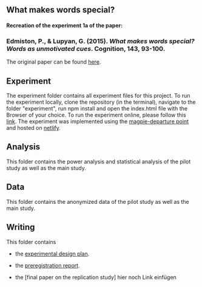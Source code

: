 ## What makes words special?
#### Recreation of the experiment 1a of the paper:
### Edmiston, P., & Lupyan, G. (2015). *What makes words special? Words as unmotivated cues*. Cognition, 143, 93-100.

The original paper can be found [here](http://sapir.psych.wisc.edu/papers/edmiston_lupyan_2015_motivated.pdf).


## Experiment

The experiment folder contains all experiment files for this project. To run the experiment locally, clone the repository (in the terminal), navigate to the folder "experiment", run npm install and open the index.html file with the Browser of your choice. To run the experiment online, please follow this [link](https://xplab2020-what-makes-words-special.netlify.app/). The experiment was implemented using the [magpie-departure point](https://github.com/magpie-ea/magpie-departure-point) and hosted on [netlify](https://www.netlify.com/).


## Analysis

This folder contains the power analysis and statistical analysis of the pilot study as well as the main study.


## Data

This folder contains the anonymized data of the pilot study as well as the main study.


## Writing

This folder contains

* the [experimental design plan](https://github.com/NelsAcquistapace/XPLab_SpecialWords_magpie/blob/master/writing/Experimental%20Design/Experimental%20Design_The%20Facilitating%20Role%20of%20Language.pdf).

* the [preregistration report](https://github.com/NelsAcquistapace/XPLab_SpecialWords_magpie/blob/master/writing/Experimental%20Design/Preregistration%20Report.pdf).

* the [final paper on the replication study] hier noch Link einfügen
